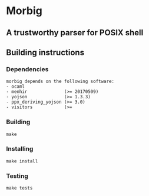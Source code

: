 # Morbig
## A trustworthy parser for POSIX shell

## Building instructions

### Dependencies

    morbig depends on the following software:
    - ocaml
    - menhir              (>= 20170509)
    - yojson              (>= 1.3.3)
    - ppx_deriving_yojson (>= 3.0)
    - visitors	          (>=

### Building

    make

### Installing

    make install

### Testing

    make tests
